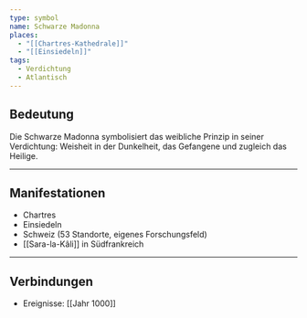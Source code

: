 ```yaml
---
type: symbol
name: Schwarze Madonna
places:
  - "[[Chartres-Kathedrale]]"
  - "[[Einsiedeln]]"
tags:
  - Verdichtung
  - Atlantisch
---
```

## Bedeutung

Die Schwarze Madonna symbolisiert das weibliche Prinzip in seiner Verdichtung: Weisheit in der Dunkelheit, das Gefangene und zugleich das Heilige.

---
## Manifestationen

- Chartres
- Einsiedeln
- Schweiz (53 Standorte, eigenes Forschungsfeld)
- [[Sara-la-Kâli]] in Südfrankreich

---
## Verbindungen

- Ereignisse: [[Jahr 1000]]
